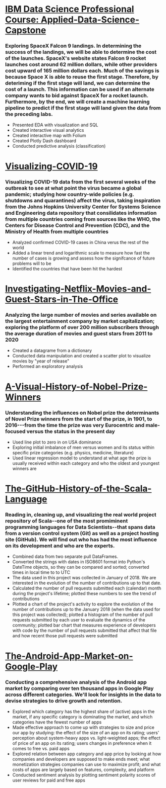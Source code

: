 # [IBM Data Science Professional Course: Applied-Data-Science-Capstone](https://github.com/t-mapa/Applied-Data-Science-Capstone)

### Exploring SpaceX Falcon 9 landings. In determining the success of the landings, we will be able to determine the cost of the launches. SpaceX's website states Falcon 9 rocket launches cost around 62 million dollars, while other providers cost upward of 165 million dollars each. Much of the savings is because Space X is able to reuse the first stage. Therefore, by deteriming if the first stage will land, we can determine the cost of a launch. This information can be used if an alternate company wants to bid against SpaceX for a rocket launch. Furthermore, by the end, we will create a machine learning pipeline to predict if the first stage will land given the data from the preceding labs.

- Presented EDA with visualization and SQL
- Created interactive visual analytics
- Created interactive map with Folium
- Created Plotly Dash dashboard
- Conducted predictive analysis (classification)

# [Visualizing-COVID-19](https://github.com/t-mapa/Visualizing-COVID-19)

### Visualizing COVID-19 data from the first several weeks of the outbreak to see at what point the virus became a global pandemic; studying how country-wide policies (e.g. shutdowns and quarantines) affect the virus, taking inspiration from the Johns Hopkins University Center for Systems Science and Engineering data repository that consilidates information from multiple countries coming from sources like the WHO, the Centers for Disease Control and Prevention (CDC), and the Ministry of Health from multiple countries

- Analyzed confirmed COVID-19 cases in China verus the rest of the world
- Added a linear trend and logarithmic scale to measure how fast the number of cases is growing and assess how the signifcance of future problems will to be
- Identified the countries that have been hit the hardest

# [Investigating-Netflix-Movies-and-Guest-Stars-in-The-Office](https://github.com/t-mapa/Investigating-Netflix-Movies-and-Guest-Stars-in-The-Office)

### Analyzing the large number of movies and series available on the largest entertainment company by market capitalization; exploring the platform of over 200 million subscribers through the average duration of movies and guest stars from  2011 to 2020

- Created a datagrame from a dictionary
- Conducted data manipulation and created a scatter plot to visualize movies by "year of release"
- Performed an exploratory analysis

# [A-Visual-History-of-Nobel-Prize-Winners](https://github.com/t-mapa/A-Visual-History-of-Nobel-Prize-Winners)

### Understanding the influences on Nobel prize the determinants of Novel Prize winners from the start of the prize, in 1901, to 2016---from the time the prize was very Eurocentric and male-focused versus the status in the present day

- Used line plot to zero in on USA dominance
- Exploring initial imbalance of men versus women and its status within specific prize categories (e.g. physics, medicine, literature)
- Used linear regression model to understand at what age the prize is usually received within each category and who the oldest and youngest winners are

# [The-GitHub-History-of-the-Scala-Language](https://github.com/t-mapa/The-GitHub-History-of-the-Scala-Language)

### Reading in, cleaning up, and visualizing the real world project repository of Scala--one of the most promiminent programming languages for Data Scientists--that spans data from a version control system (Git) as well as a project hosting site (GitHub). We will find out who has had the most influence on its development and who are the experts.

- Combined data from two separate pull DataFrames.
- Converted the strings with dates in ISO8601 format into Python's DateTime objects, so they can be compared and sorted; converted times in local time to to UTC
- The data used in this project was collected in January of 2018. We are interested in the evolution of the number of contributions up to that date.
- Calculated the number of pull requests submitted each (calendar) month during the project's lifetime; plotted these numbers to see the trend of contributions
- Plotted a chart of the project's activity to explore the evolution of the number of contributions up to the January 2018 (when the data used for this project was collected); plotted a histogram of the number of pull requests submitted by each user to evaluate the dynamics of the community; plotted bar chart that measures experience of developers with code by the number of pull requests submitted that affect that file and how recent those pull requests were submitted

# [The-Android-App-Market-on-Google-Play](https://github.com/t-mapa/The-Android-App-Market-on-Google-Play)

### Conducting a comprehensive analysis of the Android app market by comparing over ten thousand apps in Google Play across different categories. We'll look for insights in the data to devise strategies to drive growth and retention.

- Explored which category has the highest share of (active) apps in the market, if any specific category is dominating the market, and which categories have the fewest number of apps
- Made effective approach to come up with strategies to size and price our app by studying: the effect of the size of an app on its rating; users' perception about system-heavy apps vs. light-weighted apps; the effect of price of an app on its rating; users changes in preference when it comes to free vs. paid apps
- Explored relation between app category and app price by looking at how companies and developers are supposed to make ends meet; what monetization strategies companies can use to maximize profit; and what costs of apps are largely based on features, complexity, and platform
- Conducted sentiment analysis by plotting sentiment polarity scores of user reviews for paid and free apps
